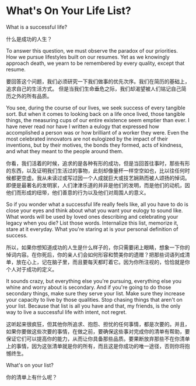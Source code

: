 # What's On Your Life List?

What is a successful life? 

什么是成功的人生？ 

To answer this question, we must observe the paradox of our priorities. How we pursue lifestyles built on our resumes. Yet as we knowingly approach death, we yearn to be remembered by every quality, except that resume. 

要回答这个问题，我们必须研究一下我们做事的优先次序。我们在简历的基础上，追求自己的生活方式。 但是当我们生命垂危之际，我们却渴望被人们铭记自己简历之外的所有品质。 

You see, during the course of our lives, we seek success of every tangible sort. But when it comes to looking back on a life once lived, those tangible things, the measuring cups of our entire existence seem emptier than ever. I have never read nor have I written a eulogy that expressed how accomplished a person was or how brilliant of a worker they were. Even the most celebrated innovators are not eulogized by the impact of their inventions, but by their motives, the bonds they formed, acts of kindness, and what they meant to the people around them. 

你看，我们活着的时候，追求的是各种有形的成功，但是当回首往事时，那些有形的东西，以及证明我们生活过的事物，此刻却像量杯一样空空如也，比以往任何时候都更空虚。我从未读过或写过因一个人成就巨大或技艺娴熟而被人颂扬的悼词。即便是最著名的发明家，人们津津乐道的并非是他们的发明，而是他们的动机，因他们而形成的纽带，他们善意的行为以及他们对周围人的意义。 

So if you wonder what a successful life really feels like, all you have to do is close your eyes and think about what you want your eulogy to sound like. What words will be used by loved ones describing and celebrating your legacy when you die? List those words. Internalize this list, memorize it, stare at it everyday. What you're staring at is your personal definition of success. 

所以，如果你想知道成功的人生是什么样子的，你只需要闭上眼睛，想象一下你的悼词内容。在你死后，你的亲人们会如何形容和赞美你的遗赠？把那些词语列成清单，放在心上，记在脑子里，而且要每天都盯着它。因为你所注视的，恰恰就是你个人对于成功的定义。 

It sounds crazy, but everything else you're pursuing, everything else you whine and worry about is secondary. And if you're going to do those secondary things, make sure they serve your list. Make sure they increase your capacity to live by those qualities. Stop chasing things that aren't on your list. Because that list is all you have and that, my friends, is the only way to live a successful life with intent, not regret.

这听起来很疯狂，但其他你所追求、抱怨、担忧的任何事情，都是次要的。并且，如果你要做这些次要的事情，在做之前，要确保这些事对完成你的清单有帮助，要保证它们可以提高你的能力，从而让你具备那些品质。要果断放弃那些不在你清单上的事情，因为这张清单就是你的所有，而且这是你成功的唯一途径，否则你将抱憾终生。

What's on your list? 

你的清单上有什么呢？